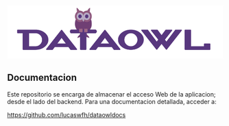 ![DataOwl Logo](https://raw.githubusercontent.com/lucaswfh/dataowlweb/master/src/assets/img/Logo.png)

## Documentacion

Este repositorio se encarga de almacenar el acceso Web de la aplicacion; desde el lado del backend.
Para una documentacion detallada, acceder a:

https://github.com/lucaswfh/dataowldocs 
